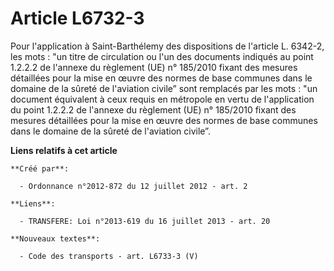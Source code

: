 # Article L6732-3

Pour l'application à Saint-Barthélemy des dispositions de l'article L. 6342-2, les mots : "un titre de circulation ou l'un
des documents indiqués au point 1.2.2.2 de l'annexe du règlement (UE) n° 185/2010 fixant des mesures détaillées pour la mise
en œuvre des normes de base communes dans le domaine de la sûreté de l'aviation civile” sont remplacés par les mots : "un
document équivalent à ceux requis en métropole en vertu de l'application du point 1.2.2.2 de l'annexe du règlement (UE) n°
185/2010 fixant des mesures détaillées pour la mise en œuvre des normes de base communes dans le domaine de la sûreté de
l'aviation civile”.

**Liens relatifs à cet article**

	**Créé par**:

	  - Ordonnance n°2012-872 du 12 juillet 2012 - art. 2

	**Liens**:

	  - TRANSFERE: Loi n°2013-619 du 16 juillet 2013 - art. 20

	**Nouveaux textes**:

	  - Code des transports - art. L6733-3 (V)
